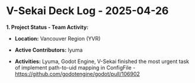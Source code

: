 # V-Sekai Deck Log - 2025-04-26

**1. Project Status - Team Activity:**

- **Location:** Vancouver Region (YVR)

- **Active Contributors:** lyuma
- **Activities:** Lyuma, Godot Engine, V-Sekai finished the most urgent task of implement path-to-uid mapping in ConfigFile - https://github.com/godotengine/godot/pull/106902
